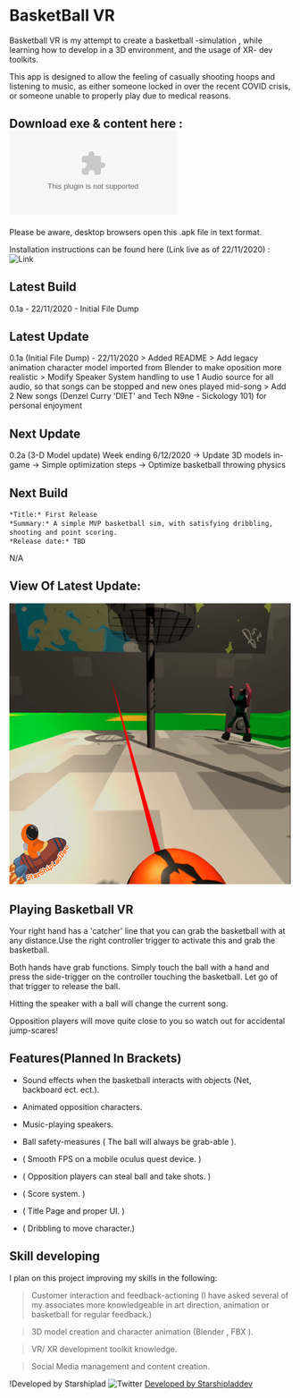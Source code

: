 # BasketBall VR
Basketball VR is my attempt to create a basketball -simulation , while learning how to develop in a 3D environment, and the usage of XR- dev toolkits.

This app is designed to allow the feeling of casually shooting hoops and listening to music, as either someone locked in over the recent COVID crisis,
or someone unable to properly play due to medical reasons.

## Download exe & content here : ![Link](https://www.starshiplad.com/bball.apk) 

Please be aware, desktop browsers open this .apk file in text format.

Installation instructions can be found here (Link live as of 22/11/2020) : ![Link](https://oneirosvr.com/how-to-sideload-apps-on-oculus-quest-oculus-go/)


## Latest  Build

0.1a - 22/11/2020 - Initial File Dump

## Latest Update
0.1a (Initial File Dump) - 22/11/2020
    > Added README
    > Add legacy animation character model imported from Blender to make oposition more realistic
    > Modify Speaker System handling to use 1 Audio source for all audio, so that songs can be stopped and new ones played mid-song
    > Add 2 New songs (Denzel Curry 'DIET' and Tech N9ne - Sickology 101) for personal enjoyment

## Next Update

0.2a (3-D Model update) Week ending 6/12/2020
 -> Update 3D models in-game
 -> Simple optimization steps
 -> Optimize basketball throwing physics

## Next Build
    *Title:* First Release
    *Summary:* A simple MVP basketball sim, with satisfying dribbling, shooting and point scoring.
    *Release date:* TBD

N/A
## View Of Latest Update:
![Latest](Latest.PNG)

## Playing Basketball VR

Your right hand has a 'catcher' line that you can grab the basketball with at any distance.Use the right controller trigger to activate this and grab the basketball.

Both hands have grab functions. Simply touch the ball with a hand and press the side-trigger on the controller touching the basketball. Let go of that trigger to release the ball.

Hitting the speaker with a ball will change the current song.

Opposition players will move quite close to you so watch out for accidental jump-scares! 


## Features(Planned In Brackets)

* Sound effects when the basketball interacts with objects (Net, backboard ect. ect.).

* Animated opposition characters.

* Music-playing speakers.

* Ball safety-measures ( The ball will always be grab-able ).

* ( Smooth FPS on a mobile oculus quest device. )

* ( Opposition players can steal ball and take shots. )

* ( Score system. )

* ( Title Page and proper UI. )

* ( Dribbling to move character.)


## Skill developing

I plan on this project improving my skills in the following:

> Customer interaction and feedback-actioning (I have asked several of my associates more knowledgeable in art direction, animation or basketball for regular feedback.)

> 3D model creation and character animation (Blender , FBX ).

> VR/ XR development toolkit knowledge.

>Social Media management and content creation.

!Developed by Starshiplad ![Twitter](https://twitter.com/StarshipladDevp) [Developed by Starshipladdev](LogoFull.PNG)
